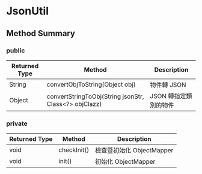 # JsonUtil



## Method Summary

### public

| Returned Type | Method                                   | Description   |
| ------------- | ---------------------------------------- | ------------- |
| String        | convertObjToString(Object obj)           | 物件轉 JSON      |
| Object        | convertStringToObj(String jsonStr, Class<?> objClazz) | JSON 轉指定類別的物件 |



### private

| Returned Type | Method      | Description         |
| ------------- | ----------- | ------------------- |
| void          | checkInit() | 檢查暨初始化 ObjectMapper |
| void          | init()      | 初始化 ObjectMapper    |